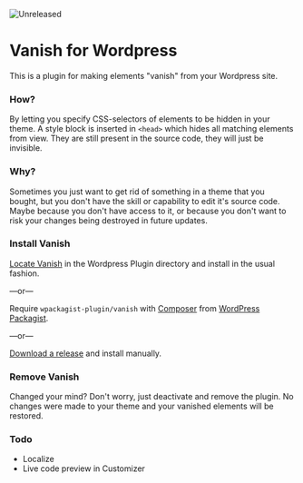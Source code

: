 ![Unreleased](https://img.shields.io/badge/Status-Unreleased-red.svg)

# Vanish for Wordpress

This is a plugin for making elements "vanish" from your Wordpress site.

### How?

By letting you specify CSS-selectors of elements to be hidden in your theme. A style block is inserted in `<head>` which hides all matching elements from view. They are still present in the source code, they will just be invisible. 

### Why?

Sometimes you just want to get rid of something in a theme that you bought, but you don't have the skill or capability to edit it's source code. Maybe because you don't have access to it, or because you don't want to risk your changes being destroyed in future updates. 

### Install Vanish

[Locate Vanish](https://wordpress.org/plugins/vanish/) in the Wordpress Plugin directory and install in the usual fashion.

—or—

Require `wpackagist-plugin/vanish` with [Composer](https://getcomposer.org/) from [WordPress Packagist](http://wpackagist.org/).

—or—

[Download a release](https://github.com/frebro/wp-vanish/releases) and install manually. 

### Remove Vanish

Changed your mind? Don't worry, just deactivate and remove the plugin. No changes were made to your theme and your vanished elements will be restored.

### Todo

- Localize
- Live code preview in Customizer
